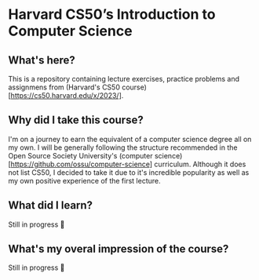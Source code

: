 # Harvard CS50’s Introduction to Computer Science

## What's here?
This is a repository containing lecture exercises, practice problems and assignmens from (Harvard's CS50 course)[https://cs50.harvard.edu/x/2023/].

## Why did I take this course?
I'm on a journey to earn the equivalent of a computer science degree all on my own. I will be generally following the structure recommended in the Open Source Society University's (computer science)[https://github.com/ossu/computer-science] curriculum. Although it does not list CS50, I decided to take it due to it's incredible popularity as well as my own positive experience of the first lecture.

## What did I learn?
Still in progress 🙂

## What's my overal impression of the course?
Still in progress 🙂